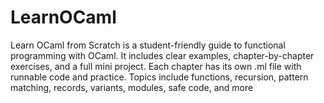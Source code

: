 # LearnOCaml
Learn OCaml from Scratch is a student-friendly guide to functional programming with OCaml.
It includes clear examples, chapter-by-chapter exercises, and a full mini project.
Each chapter has its own .ml file with runnable code and practice.
Topics include functions, recursion, pattern matching, records, variants, modules, safe code, and more

